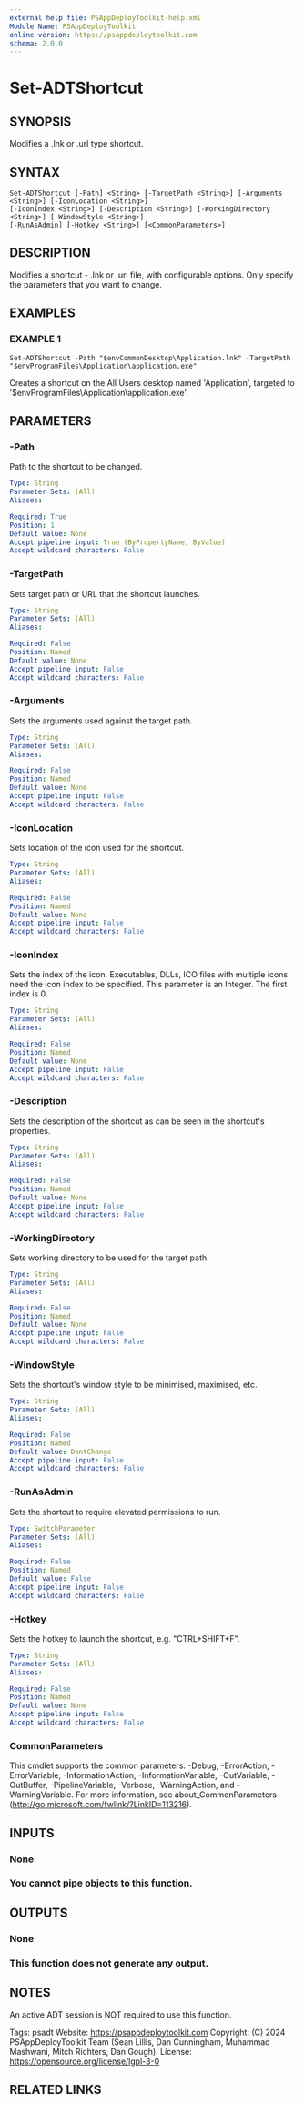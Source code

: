 ```yaml
---
external help file: PSAppDeployToolkit-help.xml
Module Name: PSAppDeployToolkit
online version: https://psappdeploytoolkit.com
schema: 2.0.0
---
```


# Set-ADTShortcut

## SYNOPSIS
Modifies a .lnk or .url type shortcut.

## SYNTAX

```
Set-ADTShortcut [-Path] <String> [-TargetPath <String>] [-Arguments <String>] [-IconLocation <String>]
[-IconIndex <String>] [-Description <String>] [-WorkingDirectory <String>] [-WindowStyle <String>]
[-RunAsAdmin] [-Hotkey <String>] [<CommonParameters>]
```

## DESCRIPTION
Modifies a shortcut - .lnk or .url file, with configurable options.
Only specify the parameters that you want to change.

## EXAMPLES

### EXAMPLE 1
```
Set-ADTShortcut -Path "$envCommonDesktop\Application.lnk" -TargetPath "$envProgramFiles\Application\application.exe"
```

Creates a shortcut on the All Users desktop named 'Application', targeted to '$envProgramFiles\Application\application.exe'.

## PARAMETERS

### -Path
Path to the shortcut to be changed.

```yaml
Type: String
Parameter Sets: (All)
Aliases:

Required: True
Position: 1
Default value: None
Accept pipeline input: True (ByPropertyName, ByValue)
Accept wildcard characters: False
```

### -TargetPath
Sets target path or URL that the shortcut launches.

```yaml
Type: String
Parameter Sets: (All)
Aliases:

Required: False
Position: Named
Default value: None
Accept pipeline input: False
Accept wildcard characters: False
```

### -Arguments
Sets the arguments used against the target path.

```yaml
Type: String
Parameter Sets: (All)
Aliases:

Required: False
Position: Named
Default value: None
Accept pipeline input: False
Accept wildcard characters: False
```

### -IconLocation
Sets location of the icon used for the shortcut.

```yaml
Type: String
Parameter Sets: (All)
Aliases:

Required: False
Position: Named
Default value: None
Accept pipeline input: False
Accept wildcard characters: False
```

### -IconIndex
Sets the index of the icon.
Executables, DLLs, ICO files with multiple icons need the icon index to be specified.
This parameter is an Integer.
The first index is 0.

```yaml
Type: String
Parameter Sets: (All)
Aliases:

Required: False
Position: Named
Default value: None
Accept pipeline input: False
Accept wildcard characters: False
```

### -Description
Sets the description of the shortcut as can be seen in the shortcut's properties.

```yaml
Type: String
Parameter Sets: (All)
Aliases:

Required: False
Position: Named
Default value: None
Accept pipeline input: False
Accept wildcard characters: False
```

### -WorkingDirectory
Sets working directory to be used for the target path.

```yaml
Type: String
Parameter Sets: (All)
Aliases:

Required: False
Position: Named
Default value: None
Accept pipeline input: False
Accept wildcard characters: False
```

### -WindowStyle
Sets the shortcut's window style to be minimised, maximised, etc.

```yaml
Type: String
Parameter Sets: (All)
Aliases:

Required: False
Position: Named
Default value: DontChange
Accept pipeline input: False
Accept wildcard characters: False
```

### -RunAsAdmin
Sets the shortcut to require elevated permissions to run.

```yaml
Type: SwitchParameter
Parameter Sets: (All)
Aliases:

Required: False
Position: Named
Default value: False
Accept pipeline input: False
Accept wildcard characters: False
```

### -Hotkey
Sets the hotkey to launch the shortcut, e.g.
"CTRL+SHIFT+F".

```yaml
Type: String
Parameter Sets: (All)
Aliases:

Required: False
Position: Named
Default value: None
Accept pipeline input: False
Accept wildcard characters: False
```

### CommonParameters
This cmdlet supports the common parameters: -Debug, -ErrorAction, -ErrorVariable, -InformationAction, -InformationVariable, -OutVariable, -OutBuffer, -PipelineVariable, -Verbose, -WarningAction, and -WarningVariable.
For more information, see about_CommonParameters (http://go.microsoft.com/fwlink/?LinkID=113216).

## INPUTS

### None
### You cannot pipe objects to this function.
## OUTPUTS

### None
### This function does not generate any output.
## NOTES
An active ADT session is NOT required to use this function.

Tags: psadt
Website: https://psappdeploytoolkit.com
Copyright: (C) 2024 PSAppDeployToolkit Team (Sean Lillis, Dan Cunningham, Muhammad Mashwani, Mitch Richters, Dan Gough).
License: https://opensource.org/license/lgpl-3-0

## RELATED LINKS
